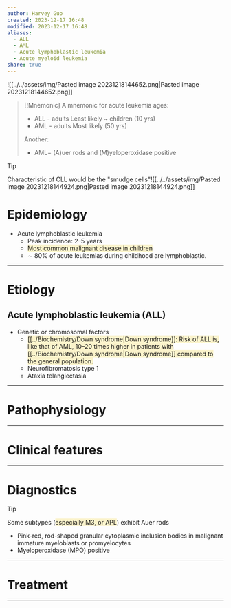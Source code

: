 ```yaml
---
author: Harvey Guo
created: 2023-12-17 16:48
modified: 2023-12-17 16:48
aliases:
  - ALL
  - AML
  - Acute lymphoblastic leukemia
  - Acute myeloid leukemia
share: true
---
```


![[../../assets/img/Pasted image 20231218144652.png|Pasted image 20231218144652.png]]
>[!Mnemonic] 
>A mnemonic for acute leukemia ages:
>- ALL - adults Least likely ~ children (10 yrs)
>- AML - adults Most likely (50 yrs) 
>
>Another:
>- AML= (A)uer rods and (M)yeloperoxidase positive 

>[!tip] 
>Characteristic of CLL would be the "smudge cells"![[../../assets/img/Pasted image 20231218144924.png|Pasted image 20231218144924.png]]
# Epidemiology
- Acute lymphoblastic leukemia
	- Peak incidence: 2–5 years
	- <span style="background:rgba(240, 200, 0, 0.2)">Most common malignant disease in children</span>
	- ∼ 80% of acute leukemias during childhood are lymphoblastic.

---
# Etiology
## Acute lymphoblastic leukemia (ALL)
- Genetic or chromosomal factors
	- <span style="background:rgba(240, 200, 0, 0.2)">[[../Biochemistry/Down syndrome|Down syndrome]]: Risk of ALL is, like that of AML, 10–20 times higher in patients with [[../Biochemistry/Down syndrome|Down syndrome]] compared to the general population.</span>
	- Neurofibromatosis type 1
	- Ataxia telangiectasia

---
# Pathophysiology


---
# Clinical features


---
# Diagnostics
>[!tip] 
>Some subtypes (<span style="background:rgba(240, 200, 0, 0.2)">especially M3, or APL</span>) exhibit Auer rods 
>- Pink-red, rod-shaped granular cytoplasmic inclusion bodies in malignant immature myeloblasts or promyelocytes
>- Myeloperoxidase (MPO) positive

---
# Treatment


---
